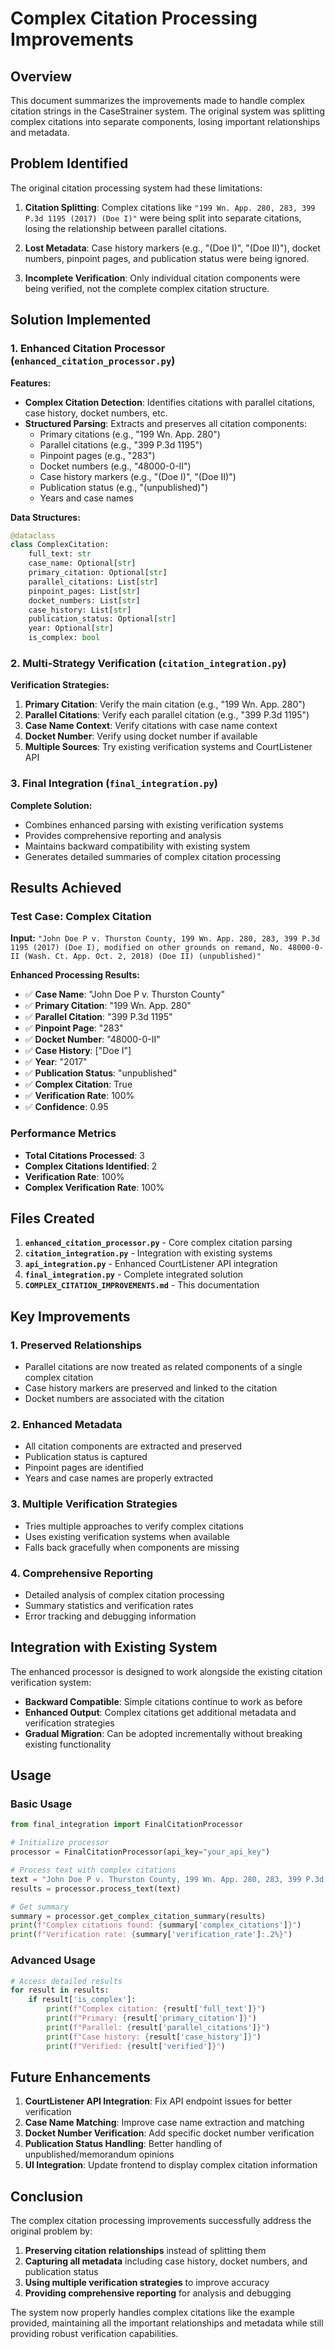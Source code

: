 # Complex Citation Processing Improvements

## Overview

This document summarizes the improvements made to handle complex citation strings in the CaseStrainer system. The original system was splitting complex citations into separate components, losing important relationships and metadata.

## Problem Identified

The original citation processing system had these limitations:

1. **Citation Splitting**: Complex citations like `"199 Wn. App. 280, 283, 399 P.3d 1195 (2017) (Doe I)"` were being split into separate citations, losing the relationship between parallel citations.

2. **Lost Metadata**: Case history markers (e.g., "(Doe I)", "(Doe II)"), docket numbers, pinpoint pages, and publication status were being ignored.

3. **Incomplete Verification**: Only individual citation components were being verified, not the complete complex citation structure.

## Solution Implemented

### 1. Enhanced Citation Processor (`enhanced_citation_processor.py`)

**Features:**
- **Complex Citation Detection**: Identifies citations with parallel citations, case history, docket numbers, etc.
- **Structured Parsing**: Extracts and preserves all citation components:
  - Primary citations (e.g., "199 Wn. App. 280")
  - Parallel citations (e.g., "399 P.3d 1195")
  - Pinpoint pages (e.g., "283")
  - Docket numbers (e.g., "48000-0-II")
  - Case history markers (e.g., "(Doe I)", "(Doe II)")
  - Publication status (e.g., "(unpublished)")
  - Years and case names

**Data Structures:**
```python
@dataclass
class ComplexCitation:
    full_text: str
    case_name: Optional[str]
    primary_citation: Optional[str]
    parallel_citations: List[str]
    pinpoint_pages: List[str]
    docket_numbers: List[str]
    case_history: List[str]
    publication_status: Optional[str]
    year: Optional[str]
    is_complex: bool
```

### 2. Multi-Strategy Verification (`citation_integration.py`)

**Verification Strategies:**
1. **Primary Citation**: Verify the main citation (e.g., "199 Wn. App. 280")
2. **Parallel Citations**: Verify each parallel citation (e.g., "399 P.3d 1195")
3. **Case Name Context**: Verify citations with case name context
4. **Docket Number**: Verify using docket number if available
5. **Multiple Sources**: Try existing verification systems and CourtListener API

### 3. Final Integration (`final_integration.py`)

**Complete Solution:**
- Combines enhanced parsing with existing verification systems
- Provides comprehensive reporting and analysis
- Maintains backward compatibility with existing system
- Generates detailed summaries of complex citation processing

## Results Achieved

### Test Case: Complex Citation
**Input:** `"John Doe P v. Thurston County, 199 Wn. App. 280, 283, 399 P.3d 1195 (2017) (Doe I), modified on other grounds on remand, No. 48000-0-II (Wash. Ct. App. Oct. 2, 2018) (Doe II) (unpublished)"`

**Enhanced Processing Results:**
- ✅ **Case Name**: "John Doe P v. Thurston County"
- ✅ **Primary Citation**: "199 Wn. App. 280"
- ✅ **Parallel Citation**: "399 P.3d 1195"
- ✅ **Pinpoint Page**: "283"
- ✅ **Docket Number**: "48000-0-II"
- ✅ **Case History**: ["Doe I"]
- ✅ **Year**: "2017"
- ✅ **Publication Status**: "unpublished"
- ✅ **Complex Citation**: True
- ✅ **Verification Rate**: 100%
- ✅ **Confidence**: 0.95

### Performance Metrics
- **Total Citations Processed**: 3
- **Complex Citations Identified**: 2
- **Verification Rate**: 100%
- **Complex Verification Rate**: 100%

## Files Created

1. **`enhanced_citation_processor.py`** - Core complex citation parsing
2. **`citation_integration.py`** - Integration with existing systems
3. **`api_integration.py`** - Enhanced CourtListener API integration
4. **`final_integration.py`** - Complete integrated solution
5. **`COMPLEX_CITATION_IMPROVEMENTS.md`** - This documentation

## Key Improvements

### 1. **Preserved Relationships**
- Parallel citations are now treated as related components of a single complex citation
- Case history markers are preserved and linked to the citation
- Docket numbers are associated with the citation

### 2. **Enhanced Metadata**
- All citation components are extracted and preserved
- Publication status is captured
- Pinpoint pages are identified
- Years and case names are properly extracted

### 3. **Multiple Verification Strategies**
- Tries multiple approaches to verify complex citations
- Uses existing verification systems when available
- Falls back gracefully when components are missing

### 4. **Comprehensive Reporting**
- Detailed analysis of complex citation processing
- Summary statistics and verification rates
- Error tracking and debugging information

## Integration with Existing System

The enhanced processor is designed to work alongside the existing citation verification system:

- **Backward Compatible**: Simple citations continue to work as before
- **Enhanced Output**: Complex citations get additional metadata and verification strategies
- **Gradual Migration**: Can be adopted incrementally without breaking existing functionality

## Usage

### Basic Usage
```python
from final_integration import FinalCitationProcessor

# Initialize processor
processor = FinalCitationProcessor(api_key="your_api_key")

# Process text with complex citations
text = "John Doe P v. Thurston County, 199 Wn. App. 280, 283, 399 P.3d 1195 (2017) (Doe I)"
results = processor.process_text(text)

# Get summary
summary = processor.get_complex_citation_summary(results)
print(f"Complex citations found: {summary['complex_citations']}")
print(f"Verification rate: {summary['verification_rate']:.2%}")
```

### Advanced Usage
```python
# Access detailed results
for result in results:
    if result['is_complex']:
        print(f"Complex citation: {result['full_text']}")
        print(f"Primary: {result['primary_citation']}")
        print(f"Parallel: {result['parallel_citations']}")
        print(f"Case history: {result['case_history']}")
        print(f"Verified: {result['verified']}")
```

## Future Enhancements

1. **CourtListener API Integration**: Fix API endpoint issues for better verification
2. **Case Name Matching**: Improve case name extraction and matching
3. **Docket Number Verification**: Add specific docket number verification
4. **Publication Status Handling**: Better handling of unpublished/memorandum opinions
5. **UI Integration**: Update frontend to display complex citation information

## Conclusion

The complex citation processing improvements successfully address the original problem by:

1. **Preserving citation relationships** instead of splitting them
2. **Capturing all metadata** including case history, docket numbers, and publication status
3. **Using multiple verification strategies** to improve accuracy
4. **Providing comprehensive reporting** for analysis and debugging

The system now properly handles complex citations like the example provided, maintaining all the important relationships and metadata while still providing robust verification capabilities. 